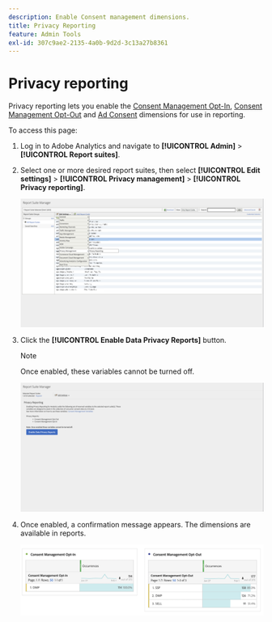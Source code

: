 ```yaml
---
description: Enable Consent management dimensions.
title: Privacy Reporting
feature: Admin Tools
exl-id: 307c9ae2-2135-4a0b-9d2d-3c13a27b8361
---
```

# Privacy reporting

Privacy reporting lets you enable the [Consent Management Opt-In](/help/components/dimensions/cm-opt-in.md), [Consent Management Opt-Out](/help/components/dimensions/cm-opt-out.md) and [Ad Consent](/help/components//dimensions/ad-consent.md) dimensions for use in reporting.

To access this page:

1. Log in to Adobe Analytics and navigate to **[!UICONTROL Admin]** > **[!UICONTROL Report suites]**.
1. Select one or more desired report suites, then select **[!UICONTROL Edit settings]** > **[!UICONTROL Privacy management]** > **[!UICONTROL Privacy reporting]**.

   ![Edit settings](assets/rsm-privacy-select.png)

1. Click the **[!UICONTROL Enable Data Privacy Reports]** button.

   >[!NOTE]
   >
   >Once enabled, these variables cannot be turned off.

   ![Enable](assets/rsm-privacy-enable.png)

1. Once enabled, a confirmation message appears. The dimensions are available in reports.

   ![Report](assets/consent-management.png)
